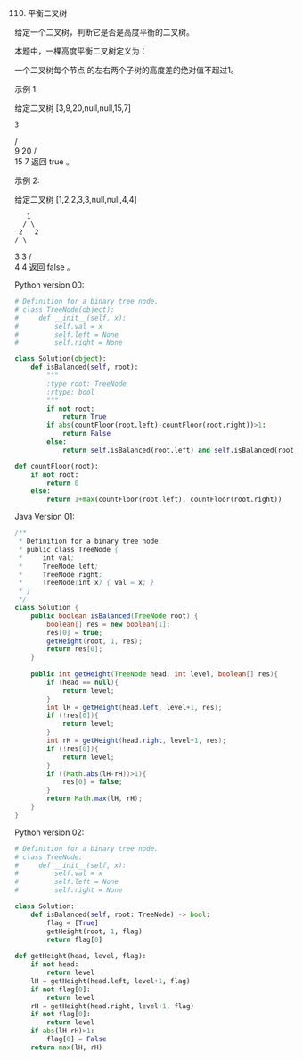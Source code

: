 110. 平衡二叉树

给定一个二叉树，判断它是否是高度平衡的二叉树。

本题中，一棵高度平衡二叉树定义为：

一个二叉树每个节点 的左右两个子树的高度差的绝对值不超过1。

示例 1:

给定二叉树 [3,9,20,null,null,15,7]

    3
   / \
  9  20
    /  \
   15   7
返回 true 。

示例 2:

给定二叉树 [1,2,2,3,3,null,null,4,4]

       1
      / \
     2   2
    / \
   3   3
  / \
 4   4
返回 false 。

Python version 00:

```python 
# Definition for a binary tree node.
# class TreeNode(object):
#     def __init__(self, x):
#         self.val = x
#         self.left = None
#         self.right = None

class Solution(object):
    def isBalanced(self, root):
        """
        :type root: TreeNode
        :rtype: bool
        """
        if not root:
            return True
        if abs(countFloor(root.left)-countFloor(root.right))>1:
            return False
        else:
            return self.isBalanced(root.left) and self.isBalanced(root.right)

def countFloor(root):
    if not root:
        return 0
    else:
        return 1+max(countFloor(root.left), countFloor(root.right))
```

Java Version 01:

```java
/**
 * Definition for a binary tree node.
 * public class TreeNode {
 *     int val;
 *     TreeNode left;
 *     TreeNode right;
 *     TreeNode(int x) { val = x; }
 * }
 */
class Solution {
    public boolean isBalanced(TreeNode root) {
        boolean[] res = new boolean[1];
        res[0] = true;
        getHeight(root, 1, res);
        return res[0];
    }
    
    public int getHeight(TreeNode head, int level, boolean[] res){
        if (head == null){
            return level;
        }
        int lH = getHeight(head.left, level+1, res);
        if (!res[0]){
            return level;
        }
        int rH = getHeight(head.right, level+1, res);
        if (!res[0]){
            return level;
        }
        if ((Math.abs(lH-rH))>1){
            res[0] = false;
        }
        return Math.max(lH, rH);
    }
}
```

Python version 02:

```python 
# Definition for a binary tree node.
# class TreeNode:
#     def __init__(self, x):
#         self.val = x
#         self.left = None
#         self.right = None

class Solution:
    def isBalanced(self, root: TreeNode) -> bool:
        flag = [True]
        getHeight(root, 1, flag)
        return flag[0]
    
def getHeight(head, level, flag):
    if not head:
        return level
    lH = getHeight(head.left, level+1, flag)
    if not flag[0]:
        return level
    rH = getHeight(head.right, level+1, flag)
    if not flag[0]:
        return level
    if abs(lH-rH)>1:
        flag[0] = False
    return max(lH, rH)
```